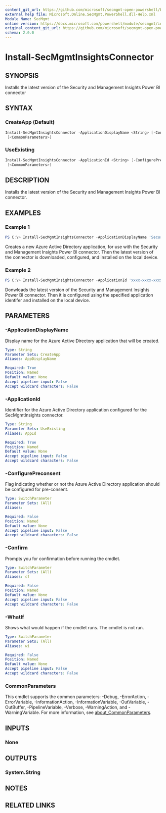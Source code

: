 ```yaml
---
content_git_url: https://github.com/microsoft/secmgmt-open-powershell/blob/master/docs/help/Install-SecMgmtInsightsConnector.md
external help file: Microsoft.Online.SecMgmt.PowerShell.dll-Help.xml
Module Name: SecMgmt
online version: https://docs.microsoft.com/powershell/module/secmgmt/install-secmgmtinsightsconnector
original_content_git_url: https://github.com/microsoft/secmgmt-open-powershell/blob/master/docs/help/Install-SecMgmtInsightsConnector.md
schema: 2.0.0
---
```


# Install-SecMgmtInsightsConnector

## SYNOPSIS
Installs the latest version of the Security and Management Insights Power BI connector 

## SYNTAX

### CreateApp (Default)
```powershell
Install-SecMgmtInsightsConnector -ApplicationDisplayName <String> [-ConfigurePreconsent] [-WhatIf] [-Confirm]
 [<CommonParameters>]
```

### UseExisting
```powershell
Install-SecMgmtInsightsConnector -ApplicationId <String> [-ConfigurePreconsent] [-WhatIf] [-Confirm]
 [<CommonParameters>]
```

## DESCRIPTION
Installs the latest version of the Security and Management Insights Power BI connector.

## EXAMPLES

### Example 1
```powershell
PS C:\> Install-SecMgmtInsightsConnector -ApplicationDisplayName 'Security and Management Insights'
```

Creates a new Azure Active Directory application, for use with the Security and Management Insights Power BI connector. Then the latest version of the connector is downloaded, configured, and installed on the local device.

### Example 2
```powershell
PS C:\> Install-SecMgmtInsightsConnector -ApplicationId 'xxxx-xxxx-xxxx-xxxx'
```

Donwloads the latest version of the Security and Management Insights Power BI connector. Then it is configured using the specified application identifer and installed on the local device.

## PARAMETERS

### -ApplicationDisplayName
Display name for the Azure Active Directory application that will be created.

```yaml
Type: String
Parameter Sets: CreateApp
Aliases: AppDisplayName

Required: True
Position: Named
Default value: None
Accept pipeline input: False
Accept wildcard characters: False
```

### -ApplicationId
Identifier for the Azure Active Directory application configured for the SecMgmtInsights connector.

```yaml
Type: String
Parameter Sets: UseExisting
Aliases: AppId

Required: True
Position: Named
Default value: None
Accept pipeline input: False
Accept wildcard characters: False
```

### -ConfigurePreconsent
Flag indicating whether or not the Azure Active Directory application should be configured for pre-consent.

```yaml
Type: SwitchParameter
Parameter Sets: (All)
Aliases:

Required: False
Position: Named
Default value: None
Accept pipeline input: False
Accept wildcard characters: False
```

### -Confirm
Prompts you for confirmation before running the cmdlet.

```yaml
Type: SwitchParameter
Parameter Sets: (All)
Aliases: cf

Required: False
Position: Named
Default value: None
Accept pipeline input: False
Accept wildcard characters: False
```

### -WhatIf
Shows what would happen if the cmdlet runs.
The cmdlet is not run.

```yaml
Type: SwitchParameter
Parameter Sets: (All)
Aliases: wi

Required: False
Position: Named
Default value: None
Accept pipeline input: False
Accept wildcard characters: False
```

### CommonParameters
This cmdlet supports the common parameters: -Debug, -ErrorAction, -ErrorVariable, -InformationAction, -InformationVariable, -OutVariable, -OutBuffer, -PipelineVariable, -Verbose, -WarningAction, and -WarningVariable. For more information, see [about_CommonParameters](http://go.microsoft.com/fwlink/?LinkID=113216).

## INPUTS

### None
## OUTPUTS

### System.String
## NOTES

## RELATED LINKS
